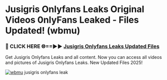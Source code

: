 # Jusigris Onlyfans Leaks Original Videos 0nlyFans Leaked - Files Updated! (wbmu)

<h3>🔴 CLICK HERE 🌐==►► <a href="https://best4dudes.click/HH4t6V" rel="nofollow">Jusigris Onlyfans Leaks Updated Files</a></h3>

Get Jusigris Onlyfans Leaks and all content. Now you can access all videos and pictures of Jusigris Onlyfans Leaks. New Updated Files 2025!

[![wbmu](https://github.com/user-attachments/assets/8c521d6e-e6e3-4a75-9320-d58ab9d79d5b)](https://best4dudes.click/HH4t6V)
jusigris onlyfans leak